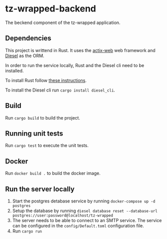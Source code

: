 # tz-wrapped-backend

The beckend component of the tz-wrapped application.

## Dependencies

This project is writtend in Rust. It uses the [actix-web](https://github.com/actix/actix-web) web framework and [Diesel](https://github.com/diesel-rs/diesel) as the ORM.

In order to run the service locally, Rust and the Diesel cli need to be installed.

To install Rust follow [these instructions](https://www.rust-lang.org/tools/install).

To install the Diesel cli run `cargo install diesel_cli`.

## Build

Run `cargo build` to build the project.

## Running unit tests

Run `cargo test` to execute the unit tests.

## Docker

Run `docker build .` to build the docker image.

## Run the server locally

1. Start the postgres detabase service by running `docker-compose up -d postgres`
2. Setup the database by running `diesel database reset --database-url postgres://user:password@localhost/tz-wrapped`
3. The server needs to be able to connect to an SMTP service. The service can be configured in the `config/Default.toml` configuration file.
4. Run `cargo run`
